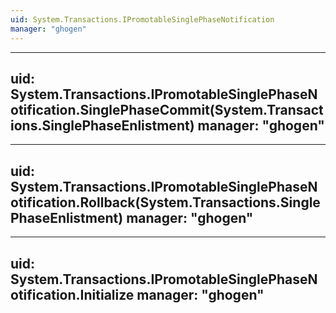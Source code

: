 ```yaml
---
uid: System.Transactions.IPromotableSinglePhaseNotification
manager: "ghogen"
---
```


---
uid: System.Transactions.IPromotableSinglePhaseNotification.SinglePhaseCommit(System.Transactions.SinglePhaseEnlistment)
manager: "ghogen"
---

---
uid: System.Transactions.IPromotableSinglePhaseNotification.Rollback(System.Transactions.SinglePhaseEnlistment)
manager: "ghogen"
---

---
uid: System.Transactions.IPromotableSinglePhaseNotification.Initialize
manager: "ghogen"
---
